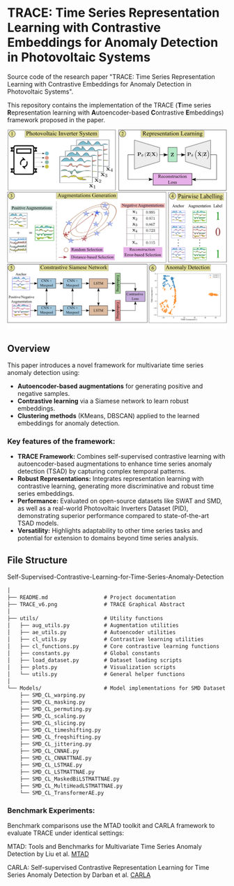 # TRACE: Time Series Representation Learning with Contrastive Embeddings for Anomaly Detection in Photovoltaic Systems
Source code of the research paper "TRACE: Time Series Representation Learning with Contrastive Embeddings for Anomaly Detection in Photovoltaic Systems". 

This repository contains the implementation of the TRACE (**T**ime series
**R**epresentation learning with **A**utoencoder-based **C**ontrastive **E**mbeddings) framework proposed in the paper.

![TRACE Graphical Abstract](TRACE_v8.jpg)

## Overview
This paper introduces a novel framework for multivariate time series anomaly detection using:
- **Autoencoder-based augmentations** for generating positive and negative samples. 
- **Contrastive learning** via a Siamese network to learn robust embeddings. 
- **Clustering methods** (KMeans, DBSCAN) applied to the learned embeddings for anomaly detection. 


### Key features of the framework:
- **TRACE Framework:** Combines self-supervised contrastive learning with autoencoder-based augmentations to enhance time series anomaly detection (TSAD) by capturing complex temporal patterns.
- **Robust Representations:** Integrates representation learning with contrastive learning, generating more discriminative and robust time series embeddings.
- **Performance:** Evaluated on open-source datasets like SWAT and SMD, as well as a real-world Photovoltaic Inverters Dataset (PID), demonstrating superior performance compared to state-of-the-art TSAD models.
- **Versatility:** Highlights adaptability to other time series tasks and potential for extension to domains beyond time series analysis.

## File Structure

Self-Supervised-Contrastive-Learning-for-Time-Series-Anomaly-Detection
```
│
├── README.md                  # Project documentation
├── TRACE_v6.png               # TRACE Graphical Abstract
│
├── utils/                     # Utility functions
│   ├── aug_utils.py           # Augmentation utilities
│   ├── ae_utils.py            # Autoencoder utilities
│   ├── cl_utils.py            # Contrastive learning utilities
│   ├── cl_functions.py        # Core contrastive learning functions
│   ├── constants.py           # Global constants
│   ├── load_dataset.py        # Dataset loading scripts
│   ├── plots.py               # Visualization scripts
│   └── utils.py               # General helper functions
│
└── Models/                    # Model implementations for SMD Dataset
    ├── SMD_CL_warping.py
    ├── SMD_CL_masking.py
    ├── SMD_CL_permuting.py
    ├── SMD_CL_scaling.py
    ├── SMD_CL_slicing.py
    ├── SMD_CL_timeshifting.py
    ├── SMD_CL_freqshifting.py
    ├── SMD_CL_jittering.py
    ├── SMD_CL_CNNAE.py
    ├── SMD_CL_CNNATTNAE.py
    ├── SMD_CL_LSTMAE.py
    ├── SMD_CL_LSTMATTNAE.py
    ├── SMD_CL_MaskedBiLSTMATTNAE.py
    ├── SMD_CL_MultiHeadLSTMATTNAE.py     
    └── SMD_CL_TransformerAE.py 

```
### Benchmark Experiments:
Benchmark comparisons use the MTAD toolkit and CARLA framework to evaluate TRACE under identical settings:

MTAD: Tools and Benchmarks for Multivariate Time Series Anomaly Detection by Liu et al.
[MTAD](https://github.com/OpsPAI/MTAD/tree/main)

CARLA: Self-supervised Contrastive Representation Learning for Time Series Anomaly Detection by Darban et al.
[CARLA](https://github.com/zamanzadeh/CARLA/raw/main/README.md?raw=true)
